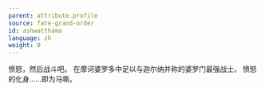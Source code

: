 ```yaml
---
parent: attribute.profile
source: fate-grand-order
id: ashwatthama
language: zh
weight: 0
---
```


愤怒，然后战斗吧。
在摩诃婆罗多中足以与迦尔纳并称的婆罗门最强战士。
愤怒的化身……即为马嘶。
